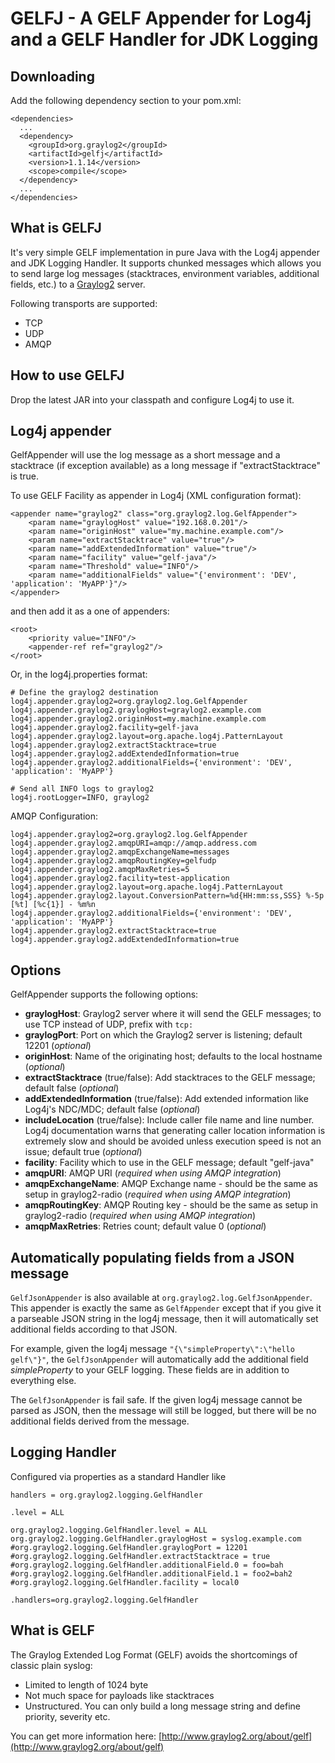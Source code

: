 GELFJ - A GELF Appender for Log4j and a GELF Handler for JDK Logging
====================================================================

Downloading
-----------

Add the following dependency section to your pom.xml:

    <dependencies>
      ...
      <dependency>
        <groupId>org.graylog2</groupId>
        <artifactId>gelfj</artifactId>
        <version>1.1.14</version>
        <scope>compile</scope>
      </dependency>
      ...
    </dependencies>

What is GELFJ
-------------

It's very simple GELF implementation in pure Java with the Log4j appender and JDK Logging Handler. It supports chunked messages which allows you to send large log messages (stacktraces, environment variables, additional fields, etc.) to a [Graylog2](http://www.graylog2.org/) server.

Following transports are supported:

 * TCP
 * UDP
 * AMQP


How to use GELFJ
----------------

Drop the latest JAR into your classpath and configure Log4j to use it.

Log4j appender
--------------

GelfAppender will use the log message as a short message and a stacktrace (if exception available) as a long message if "extractStacktrace" is true.

To use GELF Facility as appender in Log4j (XML configuration format):

    <appender name="graylog2" class="org.graylog2.log.GelfAppender">
        <param name="graylogHost" value="192.168.0.201"/>
        <param name="originHost" value="my.machine.example.com"/>
        <param name="extractStacktrace" value="true"/>
        <param name="addExtendedInformation" value="true"/>
        <param name="facility" value="gelf-java"/>
        <param name="Threshold" value="INFO"/>
        <param name="additionalFields" value="{'environment': 'DEV', 'application': 'MyAPP'}"/>
    </appender>

and then add it as a one of appenders:

    <root>
        <priority value="INFO"/>
        <appender-ref ref="graylog2"/>
    </root>

Or, in the log4j.properties format:

    # Define the graylog2 destination
    log4j.appender.graylog2=org.graylog2.log.GelfAppender
    log4j.appender.graylog2.graylogHost=graylog2.example.com
    log4j.appender.graylog2.originHost=my.machine.example.com
    log4j.appender.graylog2.facility=gelf-java
    log4j.appender.graylog2.layout=org.apache.log4j.PatternLayout
    log4j.appender.graylog2.extractStacktrace=true
    log4j.appender.graylog2.addExtendedInformation=true
    log4j.appender.graylog2.additionalFields={'environment': 'DEV', 'application': 'MyAPP'}

    # Send all INFO logs to graylog2
    log4j.rootLogger=INFO, graylog2

AMQP Configuration:

    log4j.appender.graylog2=org.graylog2.log.GelfAppender
    log4j.appender.graylog2.amqpURI=amqp://amqp.address.com
    log4j.appender.graylog2.amqpExchangeName=messages
    log4j.appender.graylog2.amqpRoutingKey=gelfudp
    log4j.appender.graylog2.amqpMaxRetries=5
    log4j.appender.graylog2.facility=test-application
    log4j.appender.graylog2.layout=org.apache.log4j.PatternLayout
    log4j.appender.graylog2.layout.ConversionPattern=%d{HH:mm:ss,SSS} %-5p [%t] [%c{1}] - %m%n
    log4j.appender.graylog2.additionalFields={'environment': 'DEV', 'application': 'MyAPP'}
    log4j.appender.graylog2.extractStacktrace=true
    log4j.appender.graylog2.addExtendedInformation=true

Options
-------

GelfAppender supports the following options:

- **graylogHost**: Graylog2 server where it will send the GELF messages; to use TCP instead of UDP, prefix with `tcp:`
- **graylogPort**: Port on which the Graylog2 server is listening; default 12201 (*optional*)
- **originHost**: Name of the originating host; defaults to the local hostname (*optional*)
- **extractStacktrace** (true/false): Add stacktraces to the GELF message; default false (*optional*)
- **addExtendedInformation** (true/false): Add extended information like Log4j's NDC/MDC; default false (*optional*)
- **includeLocation** (true/false): Include caller file name and line number. Log4j documentation warns that generating caller location information is extremely slow and should be avoided unless execution speed is not an issue; default true (*optional*)
- **facility**: Facility which to use in the GELF message; default "gelf-java"
- **amqpURI**: AMQP URI (*required when using AMQP integration*)
- **amqpExchangeName**: AMQP Exchange name - should be the same as setup in graylog2-radio (*required when using AMQP integration*)
- **amqpRoutingKey**: AMQP Routing key - should be the same as setup in graylog2-radio (*required when using AMQP integration*)
- **amqpMaxRetries**: Retries count; default value 0 (*optional*)

Automatically populating fields from a JSON message
------------

`GelfJsonAppender` is also available at `org.graylog2.log.GelfJsonAppender`. This appender is exactly the same as `GelfAppender` except that if you give it a parseable JSON string in the log4j message, then it will automatically set additional fields according to that JSON.

For example, given the log4j message `"{\"simpleProperty\":\"hello gelf\"}"`, the `GelfJsonAppender` will automatically add the additional field *simpleProperty* to your GELF logging. These fields are in addition to everything else. 

The `GelfJsonAppender` is fail safe. If the given log4j message cannot be parsed as JSON, then the message will still be logged, but there will be no additional fields derived from the message.

Logging Handler
---------------

Configured via properties as a standard Handler like

    handlers = org.graylog2.logging.GelfHandler

    .level = ALL

    org.graylog2.logging.GelfHandler.level = ALL
    org.graylog2.logging.GelfHandler.graylogHost = syslog.example.com
    #org.graylog2.logging.GelfHandler.graylogPort = 12201
    #org.graylog2.logging.GelfHandler.extractStacktrace = true
    #org.graylog2.logging.GelfHandler.additionalField.0 = foo=bah
    #org.graylog2.logging.GelfHandler.additionalField.1 = foo2=bah2
    #org.graylog2.logging.GelfHandler.facility = local0

    .handlers=org.graylog2.logging.GelfHandler

What is GELF
------------

The Graylog Extended Log Format (GELF) avoids the shortcomings of classic plain syslog:

- Limited to length of 1024 byte
- Not much space for payloads like stacktraces
- Unstructured. You can only build a long message string and define priority, severity etc.

You can get more information here: [http://www.graylog2.org/about/gelf](http://www.graylog2.org/about/gelf)
